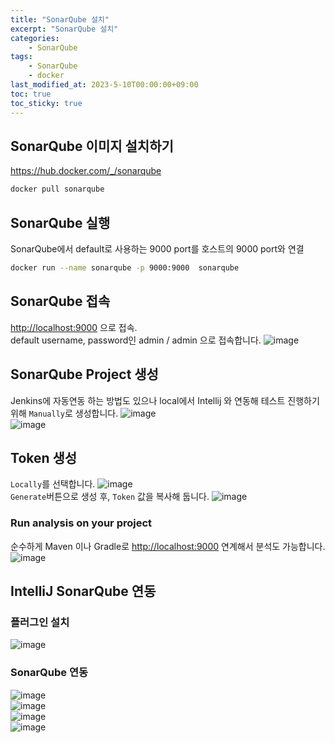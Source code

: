 ```yaml
---
title: "SonarQube 설치"
excerpt: "SonarQube 설치"
categories:
    - SonarQube
tags:
    - SonarQube
    - docker
last_modified_at: 2023-5-10T00:00:00+09:00
toc: true
toc_sticky: true
---
```


## SonarQube 이미지 설치하기
<https://hub.docker.com/_/sonarqube>
```sh
docker pull sonarqube
```

## SonarQube 실행
SonarQube에서 default로 사용하는 9000 port를 호스트의 9000 port와 연결
```sh
docker run --name sonarqube -p 9000:9000  sonarqube
```

## SonarQube 접속
<http://localhost:9000> 으로 접속.  
default username, password인 admin / admin 으로 접속합니다.
![image](https://github.com/moregorenine/moregorenine.github.io/assets/6086965/ae1821d3-411e-4ccd-898d-0a0945af691f)

## SonarQube Project 생성
Jenkins에 자동연동 하는 방법도 있으나 local에서 Intellij 와 연동해 테스트 진행하기 위해 `Manually`로 생성합니다.
![image](https://github.com/moregorenine/moregorenine.github.io/assets/6086965/ca533f5a-8a1c-4a79-a96e-ff5a4793b026)  
![image](https://github.com/moregorenine/moregorenine.github.io/assets/6086965/b56efc4f-cd5e-43a7-b54f-4fa30d9448aa)

## Token 생성
`Locally`를 선택합니다.
![image](https://github.com/moregorenine/moregorenine.github.io/assets/6086965/041d39b6-09e3-4712-a6f7-cad7e731ac3c)  
`Generate`버튼으로 생성 후, `Token` 값을 복사해 둡니다.
![image](https://github.com/moregorenine/moregorenine.github.io/assets/6086965/dc45571b-a9a0-4827-ab7b-9b5efe8f089a)
### Run analysis on your project
순수하게 Maven 이나 Gradle로 <http://localhost:9000> 연계해서 분석도 가능합니다.
![image](https://github.com/moregorenine/moregorenine.github.io/assets/6086965/f14b3321-1153-48cf-8c90-afd50aa67e1f)


## IntelliJ SonarQube 연동
### 플러그인 설치
![image](https://github.com/moregorenine/moregorenine.github.io/assets/6086965/cf01a07c-784c-488b-bcc7-1d2ac7df0274)
### SonarQube 연동
![image](https://github.com/moregorenine/moregorenine.github.io/assets/6086965/e9677ad6-1fb2-4da5-9699-cc7247deeda6)  
![image](https://github.com/moregorenine/moregorenine.github.io/assets/6086965/5a05e9b5-0f11-453e-8492-c8bd28624761)  
![image](https://github.com/moregorenine/moregorenine.github.io/assets/6086965/17f4adc3-7100-4bc1-a8ea-dfa58dd07bcc)  
![image](https://github.com/moregorenine/moregorenine.github.io/assets/6086965/96b91e0d-6673-4e16-916a-1baaefe7b3c6)





